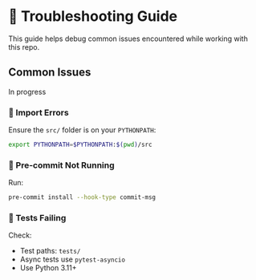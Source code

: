 # 🧯 Troubleshooting Guide

This guide helps debug common issues encountered while working with this repo.

## Common Issues

In progress

### 🐍 Import Errors

Ensure the `src/` folder is on your `PYTHONPATH`:
```bash
export PYTHONPATH=$PYTHONPATH:$(pwd)/src
```

### 🔧 Pre-commit Not Running

Run:
```bash
pre-commit install --hook-type commit-msg
```

### 🧪 Tests Failing

Check:
- Test paths: `tests/`
- Async tests use `pytest-asyncio`
- Use Python 3.11+
